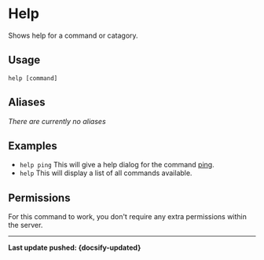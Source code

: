# Help
Shows help for a command or catagory.

## Usage
`help [command]`

## Aliases
*There are currently no aliases*

## Examples
- `help ping` This will give a help dialog for the command [ping](/commands/info/ping).
- `help` This will display a list of all commands available.

## Permissions
For this command to work, you don't require any extra permissions within the server.

----

**Last update pushed: {docsify-updated}**